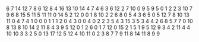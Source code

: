 6
7
14
12
7
8
6
12
8
4
16
13
10
14
4
7
4
6
3
6
12
2
7
10
0
9
5
9
5
0
1
2
2
3
10
7
9
6
8
15
5
11
5
11
11
0
14
5
2
12
0
0
1
8
10
2
2
6
8
0
5
4
3
6
5
0
5
12
7
8
10
13
11
0
4
7
4
1
0
0
0
1
1
1
2
0
4
3
0
0
4
0
2
2
3
5
4
3
15
3
5
3
4
4
2
6
8
5
7
7
0
10
8
13
8
10
14
2
11
8
4
3
9
5
12
0
1
2
6
0
1
7
12
0
15
2
1
5
1
9
5
12
9
3
4
2
11
4
4
10
10
3
3
2
5
0
13
17
12
5
12
4
10
11
0
2
3
8
7
7
9
11
8
14
11
8
9
9

